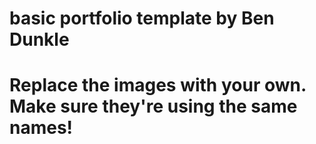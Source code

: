 # basic portfolio template by Ben Dunkle
# Replace the images with your own. Make sure they're using the same names!